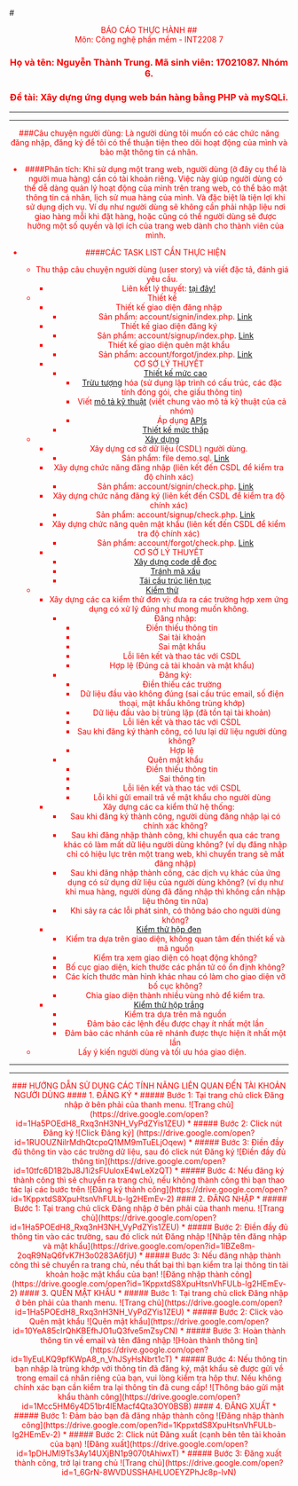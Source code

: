 #<center style="color: red;">BÁO CÁO THỰC HÀNH
##<center> Môn: Công nghệ phần mềm - INT2208 7

### Họ và tên: Nguyễn Thành Trung. Mã sinh viên: 17021087. Nhóm 6.
### Đề tài: Xây dựng ứng dụng web bán hàng bằng PHP và mySQLi.

<hr><hr>
###Câu chuyện người dùng: Là người dùng tôi muốn có các chức năng đăng nhập, đăng ký để tôi có thể thuận tiện theo dõi hoạt động của mình và bảo mật thông tin cá nhân.

* ####Phân tích:
	Khi sử dụng một trang web, người dùng (ở đây cụ thể là người mua hàng) cần có tài khoản riêng. Việc này giúp người dùng có thể dễ dàng quản lý hoạt động của mình trên trang web, có thể bảo mật thông tin cá nhân, lịch sử mua hàng của mình. Và đặc biệt là tiện lợi khi sử dụng dịch vụ. Ví dụ như người dùng sẽ không cần phải nhập liệu nơi giao hàng mỗi khi đặt hàng, hoặc cũng có thể người dùng sẽ được hưởng một số quyền và lợi ích của trang web dành cho thành viên của mình.
    
* ####CÁC TASK LIST CẦN THỰC HIỆN
	* Thu thập câu chuyện người dùng (user story) và viết đặc tả, đánh giá yêu cầu.
		* Liên kết lý thuyết: [tại đây!](https://docs.google.com/document/d/1a4i_31R8WBUAnF91syr1FwBpKoAiTY6rEJt1xWjb74M/edit#heading=h.22k63k6hf7hl)
	* Thiết kế
		* Thiết kế giao diện đăng nhập
			- Sản phẩm: account/signin/index.php. [Link](https://github.com/ThanhTrungGVC/INT2208-7-2019/blob/master/nhom-6/ShopWeb/account/signin/index.php)
		* Thiết kế giao diện đăng ký
			- Sản phẩm: account/signup/index.php. [Link](https://github.com/ThanhTrungGVC/INT2208-7-2019/blob/master/nhom-6/ShopWeb/account/signup/index.php)
		* Thiết kế giao diện quên mật khẩu
			- Sản phẩm: account/forgot/index.php. [Link](https://github.com/ThanhTrungGVC/INT2208-7-2019/blob/master/nhom-6/ShopWeb/account/signin/index.php)
		* CƠ SỞ LÝ THUYẾT
			- [Thiết kế mức cao](https://docs.google.com/document/d/1a4i_31R8WBUAnF91syr1FwBpKoAiTY6rEJt1xWjb74M/edit#heading=h.s1gtpk2qxmyz)
				+ [Trừu tượng](https://docs.google.com/document/d/1a4i_31R8WBUAnF91syr1FwBpKoAiTY6rEJt1xWjb74M/edit#heading=h.2zubv9xjnha7) hóa (sử dụng lập trình có cấu trúc, các đặc tính đóng gói, che giấu thông tin)
				+ Viết [mô tả kỹ thuật](https://docs.google.com/document/d/1a4i_31R8WBUAnF91syr1FwBpKoAiTY6rEJt1xWjb74M/edit#heading=h.9sexdtfjiyvo) (viết chung vào mô tả kỹ thuật của cả nhóm)
				+ Áp dụng [APIs](https://docs.google.com/document/d/1a4i_31R8WBUAnF91syr1FwBpKoAiTY6rEJt1xWjb74M/edit#heading=h.8wbcxnd04jqr)
			- [Thiết kế mức thấp](https://docs.google.com/document/d/1a4i_31R8WBUAnF91syr1FwBpKoAiTY6rEJt1xWjb74M/edit#heading=h.5ctb0cg4d4m0)
	* [Xây dựng](https://docs.google.com/document/d/1a4i_31R8WBUAnF91syr1FwBpKoAiTY6rEJt1xWjb74M/edit#heading=h.ws3padpks5uo)
		* Xây dựng cơ sở dữ liệu (CSDL) người dùng.
			- Sản phẩm: file demo.sql. [Link](https://github.com/ThanhTrungGVC/INT2208-7-2019/blob/master/nhom-6/ShopWeb/demo.sql)
		* Xây dựng chức năng đăng nhập (liên kết đến CSDL để kiểm tra độ chính xác)
			- Sản phẩm: account/signin/check.php. [Link](https://github.com/ThanhTrungGVC/INT2208-7-2019/blob/master/nhom-6/ShopWeb/account/signin/check.php)
		* Xây dựng chức năng đăng ký (liên kết đến CSDL để kiểm tra độ chính xác)
			- Sản phẩm: account/signup/check.php. [Link](https://github.com/ThanhTrungGVC/INT2208-7-2019/blob/master/nhom-6/ShopWeb/account/signup/check.php)
		* Xây dựng chức năng quên mật khẩu (liên kết đến CSDL để kiểm tra độ chính xác)
			- Sản phẩm: account/forgot/check.php. [Link](https://github.com/ThanhTrungGVC/INT2208-7-2019/blob/master/nhom-6/ShopWeb/account/forgot/check.php)
		* CƠ SỞ LÝ THUYẾT
			- [Xây dựng code dễ đọc](https://docs.google.com/document/d/1a4i_31R8WBUAnF91syr1FwBpKoAiTY6rEJt1xWjb74M/edit#heading=h.zihsvljsrx0x)
			- [Tránh mã xấu](https://docs.google.com/document/d/1a4i_31R8WBUAnF91syr1FwBpKoAiTY6rEJt1xWjb74M/edit#heading=h.x5jzfha6cshw)
			- [Tái cấu trúc liên tục](https://docs.google.com/document/d/1a4i_31R8WBUAnF91syr1FwBpKoAiTY6rEJt1xWjb74M/edit#heading=h.bxti8dsihgwm)
	* [Kiểm thử](https://docs.google.com/document/d/1a4i_31R8WBUAnF91syr1FwBpKoAiTY6rEJt1xWjb74M/edit#heading=h.rxddpdxv9qym)
		* Xây dựng các ca kiểm thử đơn vị: đưa ra các trường hợp xem ứng dụng có xử lý đúng như mong muốn không.
			- Đăng nhập:
				+ Điền thiếu thông tin
				+ Sai tài khoản
				+ Sai mật khẩu
				+ Lỗi liên kết và thao tác với CSDL
				+ Hợp lệ (Đúng cả tài khoản và mật khẩu)
			- Đăng ký:
				+ Điền thiếu các trường
				+ Dữ liệu đầu vào không đúng (sai cấu trúc email, số điện thoại, mật khẩu không trùng khớp)
				+ Dữ liệu đầu vào bị trùng lặp (đã tồn tại tài khoản)
				+ Lỗi liên kết và thao tác với CSDL
				+ Sau khi đăng ký thành công, có lưu lại dữ liệu người dùng không?
				+ Hợp lệ
			- Quên mật khẩu
				+ Điền thiếu thông tin
				+ Sai thông tin
				+ Lỗi liên kết và thao tác với CSDL
				+ Lỗi khi gửi email trả về mật khẩu cho người dùng
		* Xây dựng các ca kiểm thử hệ thống:
			- Sau khi đăng ký thành công, người dùng đăng nhập lại có chính xác không?
			- Sau khi đăng nhập thành công, khi chuyển qua các trang khác có làm mất dữ liệu người dùng không? (ví dụ đăng nhập chỉ có hiệu lực trên một trang web, khi chuyển trang sẽ mất đăng nhập)
			- Sau khi đăng nhập thành công, các dịch vụ khác của ứng dụng có sử dụng dữ liệu của người dùng không? (ví dụ như khi mua hàng, người dùng đã đăng nhập thì không cần nhập liệu thông tin nữa)
			- Khi sảy ra các lỗi phát sinh, có thông báo cho người dùng không?
		* [Kiểm thử hộp đen](https://docs.google.com/document/d/1a4i_31R8WBUAnF91syr1FwBpKoAiTY6rEJt1xWjb74M/edit#heading=h.zhrswbsdiifd)
			- Kiểm tra dựa trên giao diện, không quan tâm đến thiết kế và mã nguồn
			- Kiểm tra xem giao diện có hoạt động không?
			- Bố cục giao diện, kích thước các phần tử có ổn định không?
			- Các kích thước màn hình khác nhau có làm cho giao diện vỡ bố cục không?
			- Chia giao diện thành nhiều vùng nhỏ để kiểm tra.
		* [Kiểm thử hộp trắng](https://docs.google.com/document/d/1a4i_31R8WBUAnF91syr1FwBpKoAiTY6rEJt1xWjb74M/edit#heading=h.ryzy80x4sqk1)
			- Kiểm tra dựa trên mã nguồn
			- Đảm bảo các lệnh đều được chạy ít nhất một lần
			- Đảm bảo các nhánh của rẽ nhánh được thực hiện ít nhất một lần
	* Lấy ý kiến người dùng và tối ưu hóa giao diện.

<hr><hr>
### HƯỚNG DẪN SỬ DỤNG CÁC TÍNH NĂNG LIÊN QUAN ĐẾN TÀI KHOẢN NGƯỜI DÙNG
#### 1. ĐĂNG KÝ
* ##### Bước 1: Tại trang chủ click Đăng nhập ở bên phải của thanh menu.
		![Trang chủ](https://drive.google.com/open?id=1Ha5POEdH8_Rxq3nH3NH_VyPdZYis1ZEU)
* ##### Bước 2: Click nút Đăng ký
		![Click Đăng ký] (https://drive.google.com/open?id=1RUOUZNilrMdhQtcpoQ1MM9mTuELjOqew)
* ##### Bước 3: Điền đầy đủ thông tin vào các trường dữ liệu, sau đó click nút Đăng ký
		![Điền đầy đủ thông tin](https://drive.google.com/open?id=10tfc6D1B2bJ8J1i2sFUuloxE4wLeXzQT)
* ##### Bước 4: Nếu đăng ký thành công thì sẽ chuyển ra trang chủ, nếu không thành công thì bạn thao tác lại các bước trên
		![Đăng ký thành công](https://drive.google.com/open?id=1KppxtdS8XpuHtsnVhFULb-lg2HEmEv-2)
#### 2. ĐĂNG NHẬP
* ##### Bước 1: Tại trang chủ click Đăng nhập ở bên phải của thanh menu.
		![Trang chủ](https://drive.google.com/open?id=1Ha5POEdH8_Rxq3nH3NH_VyPdZYis1ZEU)
* ##### Bước 2: Điền đầy đủ thông tin vào các trường, sau đó click nút Đăng nhập
		![Nhập tên đăng nhập và mật khẩu](https://drive.google.com/open?id=1lBZe8m-2oqR9NaQ6fvK7H3o0283A6fjU)
* ##### Bước 3: Nếu đăng nhập thành công thì sẽ chuyển ra trang chủ, nếu thất bại thì bạn kiểm tra lại thông tin tài khoản hoặc mật khẩu của bạn!
		![Đăng nhập thành công](https://drive.google.com/open?id=1KppxtdS8XpuHtsnVhFULb-lg2HEmEv-2)
#### 3. QUÊN MẬT KHẨU
* ##### Bước 1: Tại trang chủ click Đăng nhập ở bên phải của thanh menu.
		![Trang chủ](https://drive.google.com/open?id=1Ha5POEdH8_Rxq3nH3NH_VyPdZYis1ZEU)
* ##### Bước 2: Click vào Quên mật khẩu
		![Quên mật khẩu](https://drive.google.com/open?id=10YeA85cIrQhKBEfhJO1uQ3fve5mZsyCN)
* ##### Bước 3: Hoàn thành thông tin về email và tên đăng nhập
		![Hoàn thành thông tin](https://drive.google.com/open?id=1lyEuLKQ9pfKWpA8_n_VhJSyHsNbrt1cT)
* ##### Bước 4: Nếu thông tin bạn nhập là trùng khớp với thông tin đã đăng ký, mật khẩu sẽ được gửi về trong email cá nhân riêng của bạn, vui lòng kiểm tra hộp thư. Nếu không chính xác bạn cần kiểm tra lại thông tin đã cung cấp!
		![Thông báo gửi mật khẩu thành công](https://drive.google.com/open?id=1Mcc5HM6y4D51br4lEMacf4Qta3OY0BSB)
#### 4. ĐĂNG XUẤT
* ##### Bước 1: Đảm bảo bạn đã đăng nhập thành công
		![Đăng nhập thành công](https://drive.google.com/open?id=1KppxtdS8XpuHtsnVhFULb-lg2HEmEv-2)
* ##### Bước 2: Click nút Đăng xuất (cạnh bên tên tài khoản của bạn)
		![Đăng xuất](https://drive.google.com/open?id=1pDHJMl9Ts3Ay14UXjBN1p9070tAhiwxT)
* ##### Bước 3: Đăng xuất thành công, trở lại trang chủ
		![Trang chủ](https://drive.google.com/open?id=1_6GrN-8WVDUSSHAHLUOEYZPhJc8p-lvN)
